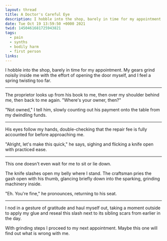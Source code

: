 ```yaml
---
layout: thread
title: A Doctor's Careful Eye
description: I hobble into the shop, barely in time for my appointment. My gears grind noisily inside me with the effort of opening the door myself, and I feel a spring twisting too far.
date: Tue Oct 19 13:59:50 +0000 2021
twid: 1450461681725943821
tags:
  - pain
  - synths
  - bodily harm
  - first person
links:
---
```

<article class="thread">
<section class="tweet">
<p>I hobble into the shop, barely in time for my appointment. My gears grind noisily inside me with the effort of opening the door myself, and I feel a spring twisting too far.</p>
</section>
<hr class="tweet_sep">
<section class="tweet">
<p>The proprietor looks up from his book to me, then over my shoulder behind me, then back to me again. "Where's your owner, then?"</p>
<p>"Not owned," I tell him, slowly counting out his payment onto the table from my dwindling funds.</p>
</section>
<hr class="tweet_sep">
<section class="tweet">
<p>His eyes follow my hands, double-checking that the repair fee is fully accounted for before approaching me.</p>
<p>"Alright, let's make this quick," he says, sighing and flicking a knife open with practiced ease.</p>
</section>
<hr class="tweet_sep">
<section class="tweet">
<p>This one doesn't even wait for me to sit or lie down.</p>
<p>The knife slashes open my belly where I stand. The craftsman pries the gash open with his thumb, glancing briefly down into the sparking, grinding machinery inside.</p>
<p>"Eh. You're fine," he pronounces, returning to his seat.</p>
</section>
<hr class="tweet_sep">
<section class="tweet">
<p>I nod in a gesture of gratitude and haul myself out, taking a moment outside to apply my glue and reseal this slash next to its sibling scars from earlier in the day.</p>
<p>With grinding steps I proceed to my next appointment. Maybe this one will find out what is wrong with me.</p>
</section>
</article>
